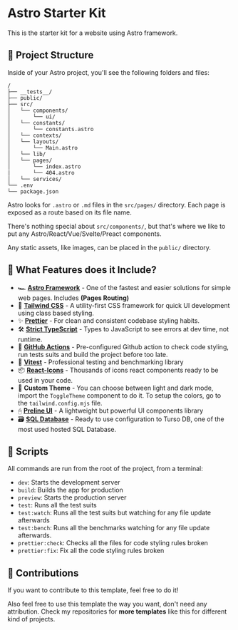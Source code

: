 # Astro Starter Kit

This is the starter kit for a website using Astro framework.

## 🚀 Project Structure

Inside of your Astro project, you'll see the following folders and files:

```text
/
├── __tests__/
├── public/
├── src/
│   └── components/
│       └── ui/
│   └── constants/
│       └── constants.astro
│   └── contexts/
│   └── layouts/
│       └── Main.astro
│   └── lib/
│   └── pages/
│       └── index.astro
|       └── 404.astro
│   └── services/
└── .env
└── package.json
```

Astro looks for `.astro` or `.md` files in the `src/pages/` directory. Each page is exposed as a route based on its file name.

There's nothing special about `src/components/`, but that's where we like to put any Astro/React/Vue/Svelte/Preact components.

Any static assets, like images, can be placed in the `public/` directory.

## 👀 What Features does it Include?

- 🏎️ **[Astro Framework](https://astro.build/)** - One of the fastest and easier solutions for simple web pages. Includes **(Pages Routing)**
- 💅 **[Tailwind CSS](https://tailwindcss.com/)** - A utility-first CSS framework for quick UI development using class based styling.
- ✨ **[Prettier](https://prettier.io/)** - For clean and consistent codebase styling habits.
- 🛠️ **[Strict TypeScript](https://www.typescriptlang.org/)** - Types to JavaScript to see errors at dev time, not runtime.
- 🚀 **[GitHub Actions](https://github.com/features/actions)** - Pre-configured Github action to check code styling, run tests suits and build the project before too late.
- 🧪 **[Vitest](https://vitest.dev/)** - Professional testing and benchmarking library
- 📦 **[React-Icons](https://react-icons.github.io/react-icons/)** - Thousands of icons react components ready to be used in your code.
- 🎨 **Custom Theme** - You can choose between light and dark mode, import the `ToggleTheme` component to do it. To setup the colors, go to the `tailwind.config.mjs` file.
- 🖰 **[Preline UI](https://preline.co/index.html)** - A lightweight but powerful UI components library
- 🗃️ **[SQL Database](https://turso.tech/)** - Ready to use configuration to Turso DB, one of the most used hosted SQL Database.

## 🧞 Scripts

All commands are run from the root of the project, from a terminal:

- `dev`: Starts the development server
- `build`: Builds the app for production
- `preview`: Starts the production server
- `test`: Runs all the test suits
- `test:watch`: Runs all the test suits but watching for any file update afterwards
- `test:bench`: Runs all the benchmarks watching for any file update afterwards.
- `prettier:check`: Checks all the files for code styling rules broken
- `prettier:fix`: Fix all the code styling rules broken

## 🥇 Contributions

If you want to contribute to this template, feel free to do it!

Also feel free to use this template the way you want, don't need any attribution.
Check my repositories for **more templates** like this for different kind of projects.
